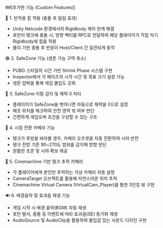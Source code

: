 ##[추가한 기능 (Custom Features)]

🔵 1. 반작용 힘 적용 (충돌 후 밀림 효과)
- Unity Netcode 환경에서의 Rigidbody 제어 한계 해결
- 포탄이 탱크에 충돌 시, 방향 벡터를 RPC로 전달하여 해당 플레이어가 직접 자기 Rigidbody에 힘을 적용
- 물리 기반 충돌 후 반응이 Host/Client 간 일관되게 동작

🟢 2. SafeZone 기능 (생존 가능 구역 축소)
- PUBG 스타일의 시간 기반 Shrink Phase 시스템 구현
- Inspector에서 각 페이즈의 시작 시간 및 목표 크기 설정 가능
- 생존 압박을 통해 게임 몰입도 강화

🔴 3. SafeZone 이탈 감지 및 체력 0 처리
- 플레이어가 SafeZone을 벗어나면 자동으로 체력을 0으로 설정
- 매초 위치를 체크하여 안전 영역 밖 여부 판단
- 간편하게 게임오버 조건을 구성할 수 있는 구조

🎥 4. 시점 전환 카메라 기능
- 탱크가 후방을 바라볼 경우, 카메라 오프셋을 자동 전환하여 시야 반전
- 탱크 전방 기준 90~270도 범위를 감지해 방향 판단
- 원활한 조준 및 시야 확보 제공

🧭 5. Cinemachine 기반 탱크 추적 카메라
- 각 플레이어에게 본인만 추적하는 가상 카메라 자동 설정
- CameraTarget 오브젝트를 활용해 자연스러운 위치 추적
- Cinemachine Virtual Camera (VirtualCam_Player)를 통한 3인칭 뷰 구현

🔊 6. 배경음악 및 효과음 재생 기능
- 게임 시작 시 배경 음악(BGM) 자동 재생
- 포탄 발사, 충돌 등 이벤트에 따라 효과음(SE) 동기화 재생
- AudioSource 및 AudioClip을 활용하여 몰입감 있는 사운드 디자인 구현
